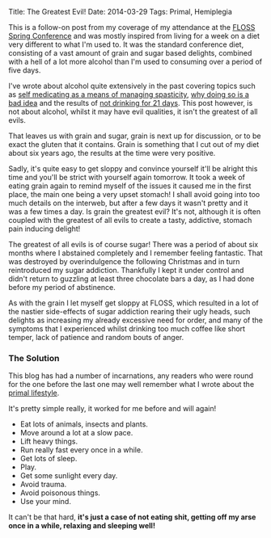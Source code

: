 Title: The Greatest Evil!
Date: 2014-03-29
Tags: Primal, Hemiplegia

This is a follow-on post from my coverage of my attendance at the [FLOSS Spring Conference]({filename}/articles/floss_2014_1.md) and was mostly inspired from living for a week on a diet very different to what I'm used to. It was the standard conference diet, consisting of a vast amount of grain and sugar based delights, combined with a hell of a lot more alcohol than I'm used to consuming over a period of five days.

I've wrote about alcohol quite extensively  in the past covering topics such as [self medicating as a means of managing spasticity]({filename}/articles/spasticity.md), [why doing so is a bad idea]({filename}/articles/guest_post_cp_teens_uk.md) and the results of [not drinking for 21 days]({filename}/articles/21_days_no_alcohol.md). This post however, is not about alcohol, whilst it may have evil qualities, it isn't the greatest of all evils.

That leaves us with grain and sugar, grain is next up for discussion, or to be exact the gluten that it contains. Grain is something that I cut out of my diet about six years ago, the results at the time were very positive.

Sadly, it's quite easy to get sloppy and convince yourself it'll be alright this time and you'll be strict with yourself again tomorrow. It took a week of eating grain again to remind myself of the issues it caused me in the first place, the main one being a very upset stomach! I shall avoid going into too much details on the interweb, but after a few days it wasn't pretty and it was a few times a day. Is grain the greatest evil? It's not, although it is often coupled with the greatest of all evils to create a tasty, addictive, stomach pain inducing delight!

The greatest of all evils is of course sugar! There was a period of about six months where I abstained completely and I remember feeling fantastic. That was destroyed by overindulgence the following Christmas and in turn reintroduced my sugar addiction. Thankfully I kept it under control and didn't return to guzzling at least three chocolate bars a day, as I had done before my period of abstinence.

As with the grain I let myself get sloppy at FLOSS, which resulted in a lot of the nastier side-effects of sugar addiction rearing their ugly heads, such delights as increasing my already excessive need for order, and many of the symptoms that I experienced whilst drinking too much coffee like short temper,  lack of patience and random bouts of anger.

### The Solution

This blog has had a number of incarnations, any readers who were round for the one before the last one may well remember what I wrote about the [primal lifestyle](http://www.marksdailyapple.com/definitive-guide-primal-blueprint). 

It's pretty simple really, it worked for me before and will again!

* Eat lots of animals, insects and plants.
* Move around a lot at a slow pace.
* Lift heavy things.
* Run really fast every once in a while.
* Get lots of sleep.
* Play.
* Get some sunlight every day.
* Avoid trauma.
* Avoid poisonous things.
* Use your mind.

It can't be that hard, **it's just a case of not eating shit, getting off my arse once in a while, relaxing and sleeping well!**

